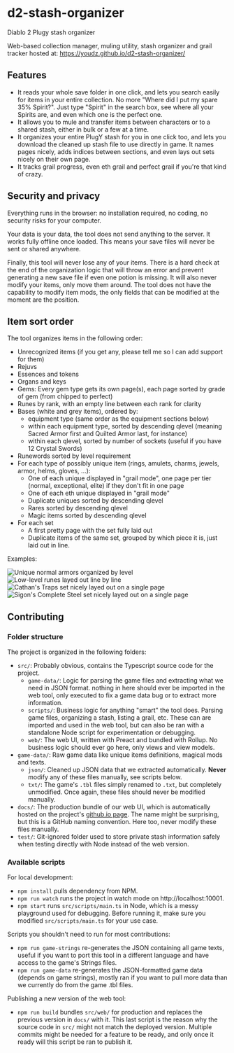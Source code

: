 # d2-stash-organizer
Diablo 2 Plugy stash organizer

Web-based collection manager, muling utility, stash organizer and grail tracker hosted at: https://youdz.github.io/d2-stash-organizer/

## Features
- It reads your whole save folder in one click, and lets you search easily for items in your entire collection. 
  No more "Where did I put my spare 35% Spirit?". Just type "Spirit" in the search box, see where all your Spirits are, and even which one is the perfect one.
- It allows you to mule and transfer items between characters or to a shared stash, either in bulk or a few at a time.
- It organizes your entire PlugY stash for you in one click too, and lets you download the cleaned up stash file to use directly in game. 
  It names pages nicely, adds indices between sections, and even lays out sets nicely on their own page.
- It tracks grail progress, even eth grail and perfect grail if you're that kind of crazy.

## Security and privacy
Everything runs in the browser: no installation required, no coding, no security risks for your computer. 

Your data is your data, the tool does not send anything to the server. It works fully offline once loaded.
This means your save files will never be sent or shared anywhere.

Finally, this tool will never lose any of your items. There is a hard check at the end of the organization logic
that will throw an error and prevent generating a new save file if even one potion is missing. It will also
never modify your items, only move them around. The tool does not have the capability to modify item mods, the
only fields that can be modified at the moment are the position.

## Item sort order

The tool organizes items in the following order:
- Unrecognized items (if you get any, please tell me so I can add support for them)
- Rejuvs
- Essences and tokens
- Organs and keys
- Gems: Every gem type gets its own page(s), each page sorted by grade of gem (from chipped to perfect)
- Runes by rank, with an empty line between each rank for clarity
- Bases (white and grey items), ordered by:
  - equipment type (same order as the equipment sections below)
  - within each equipment type, sorted by descending qlevel (meaning Sacred Armor first and Quilted Armor last, for instance)
  - within each qlevel, sorted by number of sockets (useful if you have 12 Crystal Swords)
- Runewords sorted by level requirement
- For each type of possibly unique item (rings, amulets, charms, jewels, armor, helms, gloves, ...):
  - One of each unique displayed in "grail mode", one page per tier (normal, exceptional, elite) if they don't fit in one page
  - One of each eth unique displayed in "grail mode"
  - Duplicate uniques sorted by descending qlevel
  - Rares sorted by descending qlevel
  - Magic items sorted by descending qlevel
- For each set
  - A first pretty page with the set fully laid out
  - Duplicate items of the same set, grouped by which piece it is, just laid out in line.
  
Examples:

![Unique normal armors organized by level](examples/armor.png)
![Low-level runes layed out line by line](examples/runes.png)
![Cathan's Traps set nicely layed out on a single page](examples/cathan.png)
![Sigon's Complete Steel set nicely layed out on a single page](examples/sigon.png)

## Contributing

### Folder structure

The project is organized in the following folders:
- `src/`: Probably obvious, contains the Typescript source code for the project.
  - `game-data/`: Logic for parsing the game files and extracting what we need in JSON format. nothing in here should ever be imported in the web tool, only executed to fix a game data bug or to extract more information.
  - `scripts/`: Business logic for anything "smart" the tool does. Parsing game files, organizing a stash, listing a grail, etc. These can are imported and used in the web tool, but can also be ran with a standalone Node script for experimentation or debugging.
  - `web/`: The web UI, written with Preact and bundled with Rollup. No business logic should ever go here, only views and view models.
- `game-data/`: Raw game data like unique items definitions, magical mods and texts.
  - `json/`: Cleaned up JSON data that we extracted automatically. **Never** modify any of these files manually, see scripts below.
  - `txt/`: The game's `.tbl` files simply renamed to `.txt`, but completely unmodified. Once again, these files should never be modified manually.
- `docs/`: The production bundle of our web UI, which is automatically hosted on the project's [github.io page](https://youdz.github.io/d2-stash-organizer/). The name might be surprising, but this is a GitHub naming convention. Here too, never modify these files manually.
- `test/`: Git-ignored folder used to store private stash information safely when testing directly with Node instead of the web version.

### Available scripts

For local development:
- `npm install` pulls dependency from NPM.
- `npm run watch` runs the project in watch mode on http://localhost:10001.
- `npm start` runs `src/scripts/main.ts` in Node, which is a messy playground used for debugging. Before running it, make sure you modified `src/scripts/main.ts` for your use case.

Scripts you shouldn't need to run for most contributions:
- `npm run game-strings` re-generates the JSON containing all game texts, useful if you want to port this tool in a different language and have access to the game's Strings files.
- `npm run game-data` re-generates the JSON-formatted game data (depends on game strings), mostly ran if you want to pull more data than we currently do from the game .tbl files.

Publishing a new version of the web tool:
- `npm run build` bundles `src/web/` for production and replaces the previous version in `docs/` with it. This last script is the reason why the source code in `src/` might not match the deployed version. Multiple commits might be needed for a feature to be ready, and only once it ready will this script be ran to publish it.

  